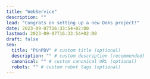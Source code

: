 ```yaml
---
title: "WebService"
description: ""
lead: "Congrats on setting up a new Doks project!"
date: 2023-09-07T16:33:54+02:00
lastmod: 2023-09-07T16:33:54+02:00
draft: false
seo:
  title: "PinPDV" # custom title (optional)
  description: "" # custom description (recommended)
  canonical: "" # custom canonical URL (optional)
  robots: "" # custom robot tags (optional)
---
```

